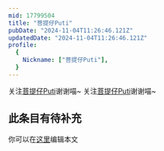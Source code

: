 ```yaml
---
mid: 17799504
title: "菩提仔Puti"
pubDate: "2024-11-04T11:26:46.121Z"
updatedDate: "2024-11-04T11:26:46.121Z"
profile:
  {
    Nickname: ["菩提仔Puti"],
  }
---
```


关注[菩提仔Puti](https://space.bilibili.com/17799504)谢谢喵~ 关注[菩提仔Puti](https://space.bilibili.com/17799504)谢谢喵~

## 此条目有待补充
你可以在[这里](https://github.com/Yuhanawa/VTuber.ICU-Content/edit/master/v/菩提仔Puti/index.md)编辑本文

